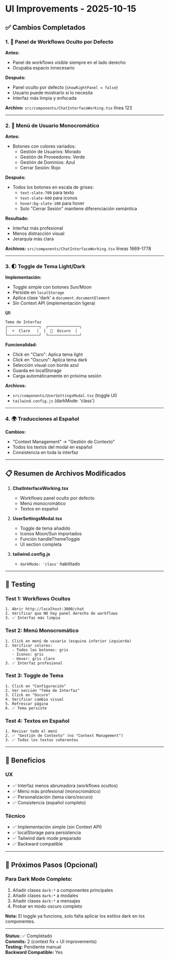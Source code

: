 # UI Improvements - 2025-10-15

## ✅ Cambios Completados

### 1. 🎨 Panel de Workflows Oculto por Defecto

**Antes:**
- Panel de workflows visible siempre en el lado derecho
- Ocupaba espacio innecesario

**Después:**
- Panel oculto por defecto (`showRightPanel = false`)
- Usuario puede mostrarlo si lo necesita
- Interfaz más limpia y enfocada

**Archivo:** `src/components/ChatInterfaceWorking.tsx` línea 123

---

### 2. 🎨 Menú de Usuario Monocromático

**Antes:**
- Botones con colores variados:
  - Gestión de Usuarios: Morado
  - Gestión de Proveedores: Verde
  - Gestión de Dominios: Azul
  - Cerrar Sesión: Rojo

**Después:**
- Todos los botones en escala de grises:
  - `text-slate-700` para texto
  - `text-slate-600` para iconos
  - `hover:bg-slate-100` para hover
  - Solo "Cerrar Sesión" mantiene diferenciación semántica

**Resultado:**
- Interfaz más profesional
- Menos distracción visual
- Jerarquía más clara

**Archivos:** `src/components/ChatInterfaceWorking.tsx` líneas 1669-1778

---

### 3. 🌓 Toggle de Tema Light/Dark

**Implementación:**
- Toggle simple con botones Sun/Moon
- Persiste en `localStorage`
- Aplica clase 'dark' a `document.documentElement`
- Sin Context API (implementación ligera)

**UI:**
```
Tema de Interfaz
┌──────────────┐  ┌──────────────┐
│  ☀️  Claro   │  │  🌙  Oscuro  │
└──────────────┘  └──────────────┘
```

**Funcionalidad:**
- Click en "Claro": Aplica tema light
- Click en "Oscuro": Aplica tema dark
- Selección visual con borde azul
- Guarda en localStorage
- Carga automáticamente en próxima sesión

**Archivos:** 
- `src/components/UserSettingsModal.tsx` (toggle UI)
- `tailwind.config.js` (darkMode: 'class')

---

### 4. 🌍 Traducciones al Español

**Cambios:**
- "Context Management" → "Gestión de Contexto"
- Todos los textos del modal en español
- Consistencia en toda la interfaz

---

## 📋 Resumen de Archivos Modificados

1. **ChatInterfaceWorking.tsx**
   - Workflows panel oculto por defecto
   - Menú monocromático
   - Textos en español

2. **UserSettingsModal.tsx**
   - Toggle de tema añadido
   - Iconos Moon/Sun importados
   - Función handleThemeToggle
   - UI section completa

3. **tailwind.config.js**
   - `darkMode: 'class'` habilitado

---

## 🧪 Testing

### Test 1: Workflows Ocultos
```
1. Abrir http://localhost:3000/chat
2. Verificar que NO hay panel derecho de workflows
3. ✅ Interfaz más limpia
```

### Test 2: Menú Monocromático
```
1. Click en menú de usuario (esquina inferior izquierda)
2. Verificar colores:
   - Todos los botones: gris
   - Iconos: gris
   - Hover: gris claro
3. ✅ Interfaz profesional
```

### Test 3: Toggle de Tema
```
1. Click en "Configuración"
2. Ver sección "Tema de Interfaz"
3. Click en "Oscuro"
4. Verificar cambio visual
5. Refrescar página
6. ✅ Tema persiste
```

### Test 4: Textos en Español
```
1. Revisar todo el menú
2. ✅ "Gestión de Contexto" (no "Context Management")
3. ✅ Todos los textos coherentes
```

---

## 🎯 Beneficios

### UX
- ✅ Interfaz menos abrumadora (workflows ocultos)
- ✅ Menú más profesional (monocromático)
- ✅ Personalización (tema claro/oscuro)
- ✅ Consistencia (español completo)

### Técnico
- ✅ Implementación simple (sin Context API)
- ✅ localStorage para persistencia
- ✅ Tailwind dark mode preparado
- ✅ Backward compatible

---

## 📝 Próximos Pasos (Opcional)

### Para Dark Mode Completo:
1. Añadir clases `dark:*` a componentes principales
2. Añadir clases `dark:*` a modales
3. Añadir clases `dark:*` a mensajes
4. Probar en modo oscuro completo

**Nota:** El toggle ya funciona, solo falta aplicar los estilos dark en los componentes.

---

**Status:** ✅ Completado  
**Commits:** 2 (context fix + UI improvements)  
**Testing:** Pendiente manual  
**Backward Compatible:** Yes

